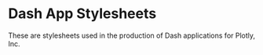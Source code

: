 # Dash App Stylesheets

These are stylesheets used in the production of Dash applications for Plotly, Inc.
